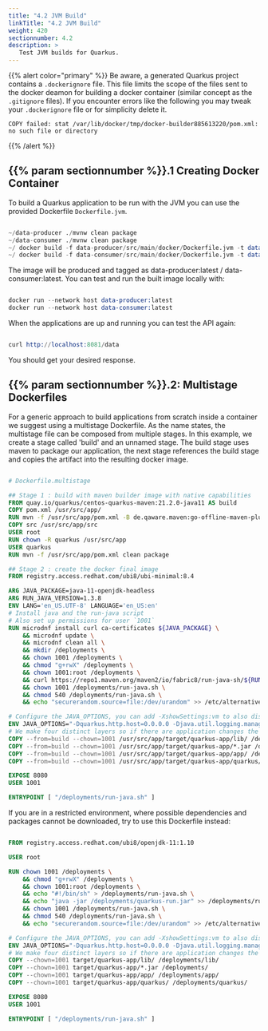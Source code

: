 ```yaml
---
title: "4.2 JVM Build"
linkTitle: "4.2 JVM Build"
weight: 420
sectionnumber: 4.2
description: >
   Test JVM builds for Quarkus.
---
```



{{% alert color="primary" %}}
Be aware, a generated Quarkus project contains a `.dockerignore` file. This file limits the scope of the files sent
to the docker deamon for building a docker container (similar concept as the `.gitignore` files). If you encounter
errors like the following you may tweak your `.dockerignore` file or for simplicity delete it.

```
COPY failed: stat /var/lib/docker/tmp/docker-builder885613220/pom.xml: no such file or directory
```
{{% /alert %}}


## {{% param sectionnumber %}}.1 Creating Docker Container

To build a Quarkus application to be run with the JVM you can use the provided Dockerfile `Dockerfile.jvm`.

```s

~/data-producer ./mvnw clean package
~/data-consumer ./mvnw clean package
~/ docker build -f data-producer/src/main/docker/Dockerfile.jvm -t data-producer:latest data-producer/.
~/ docker build -f data-consumer/src/main/docker/Dockerfile.jvm -t data-consumer:latest data-consumer/.

```

The image will be produced and tagged as data-producer:latest / data-consumer:latest. You can test and run the built image locally with:

```s

docker run --network host data-producer:latest
docker run --network host data-consumer:latest

```

When the applications are up and running you can test the API again:

```s

curl http://localhost:8081/data

```

You should get your desired response.


## {{% param sectionnumber %}}.2: Multistage Dockerfiles

For a generic approach to build applications from scratch inside a container we suggest using a multistage Dockerfile. As the name states, the multistage file can be composed from multiple stages. In this example, we create a stage called 'build' and an unnamed stage. The build stage uses maven to package our application, the next stage references the build stage and copies the artifact into the resulting docker image.

```Dockerfile

# Dockerfile.multistage

## Stage 1 : build with maven builder image with native capabilities
FROM quay.io/quarkus/centos-quarkus-maven:21.2.0-java11 AS build
COPY pom.xml /usr/src/app/
RUN mvn -f /usr/src/app/pom.xml -B de.qaware.maven:go-offline-maven-plugin:1.2.5:resolve-dependencies
COPY src /usr/src/app/src
USER root
RUN chown -R quarkus /usr/src/app
USER quarkus
RUN mvn -f /usr/src/app/pom.xml clean package

## Stage 2 : create the docker final image
FROM registry.access.redhat.com/ubi8/ubi-minimal:8.4 

ARG JAVA_PACKAGE=java-11-openjdk-headless
ARG RUN_JAVA_VERSION=1.3.8
ENV LANG='en_US.UTF-8' LANGUAGE='en_US:en'
# Install java and the run-java script
# Also set up permissions for user `1001`
RUN microdnf install curl ca-certificates ${JAVA_PACKAGE} \
    && microdnf update \
    && microdnf clean all \
    && mkdir /deployments \
    && chown 1001 /deployments \
    && chmod "g+rwX" /deployments \
    && chown 1001:root /deployments \
    && curl https://repo1.maven.org/maven2/io/fabric8/run-java-sh/${RUN_JAVA_VERSION}/run-java-sh-${RUN_JAVA_VERSION}-sh.sh -o /deployments/run-java.sh \
    && chown 1001 /deployments/run-java.sh \
    && chmod 540 /deployments/run-java.sh \
    && echo "securerandom.source=file:/dev/urandom" >> /etc/alternatives/jre/lib/security/java.security

# Configure the JAVA_OPTIONS, you can add -XshowSettings:vm to also display the heap size.
ENV JAVA_OPTIONS="-Dquarkus.http.host=0.0.0.0 -Djava.util.logging.manager=org.jboss.logmanager.LogManager"
# We make four distinct layers so if there are application changes the library layers can be re-used
COPY --from=build --chown=1001 /usr/src/app/target/quarkus-app/lib/ /deployments/lib/
COPY --from=build --chown=1001 /usr/src/app/target/quarkus-app/*.jar /deployments/
COPY --from=build --chown=1001 /usr/src/app/target/quarkus-app/app/ /deployments/app/
COPY --from=build --chown=1001 /usr/src/app/target/quarkus-app/quarkus/ /deployments/quarkus/

EXPOSE 8080
USER 1001

ENTRYPOINT [ "/deployments/run-java.sh" ]

```

If you are in a restricted environment, where possible dependencies and packages cannot be downloaded, try to use this Dockerfile instead:

```Dockerfile

FROM registry.access.redhat.com/ubi8/openjdk-11:1.10

USER root

RUN chown 1001 /deployments \
    && chmod "g+rwX" /deployments \
    && chown 1001:root /deployments \
    && echo "#!/bin/sh" > /deployments/run-java.sh \
    && echo "java -jar /deployments/quarkus-run.jar" >> /deployments/run-java.sh \
    && chown 1001 /deployments/run-java.sh \
    && chmod 540 /deployments/run-java.sh \
    && echo "securerandom.source=file:/dev/urandom" >> /etc/alternatives/jre/lib/security/java.security

# Configure the JAVA_OPTIONS, you can add -XshowSettings:vm to also display the heap size.
ENV JAVA_OPTIONS="-Dquarkus.http.host=0.0.0.0 -Djava.util.logging.manager=org.jboss.logmanager.LogManager"
# We make four distinct layers so if there are application changes the library layers can be re-used
COPY --chown=1001 target/quarkus-app/lib/ /deployments/lib/
COPY --chown=1001 target/quarkus-app/*.jar /deployments/
COPY --chown=1001 target/quarkus-app/app/ /deployments/app/
COPY --chown=1001 target/quarkus-app/quarkus/ /deployments/quarkus/

EXPOSE 8080
USER 1001

ENTRYPOINT [ "/deployments/run-java.sh" ]

```

